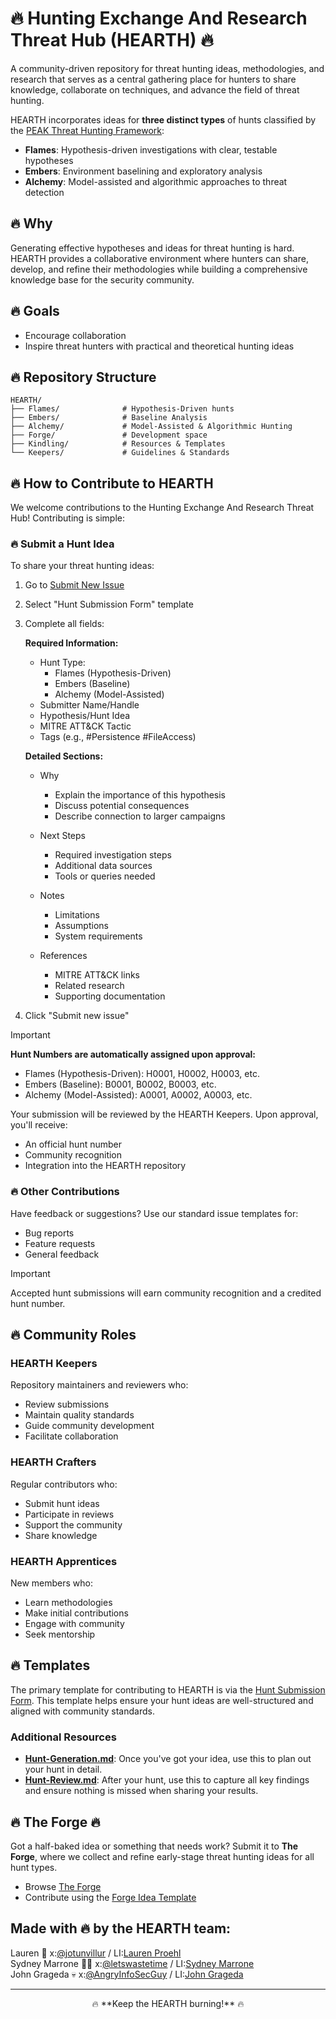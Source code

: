 # 🔥 Hunting Exchange And Research Threat Hub (HEARTH) 🔥

<!-- <img src="/Assets/HEARTH_logo.png" alt="HEARTH Logo" width="400"/>< -->

A community-driven repository for threat hunting ideas, methodologies, and research that serves as a central gathering place for hunters to share knowledge, collaborate on techniques, and advance the field of threat hunting.

HEARTH incorporates ideas for **three distinct types** of hunts classified by the [PEAK Threat Hunting Framework](https://www.splunk.com/en_us/blog/security/peak-threat-hunting-framework.html):
- **Flames**: Hypothesis-driven investigations with clear, testable hypotheses
- **Embers**: Environment baselining and exploratory analysis
- **Alchemy**: Model-assisted and algorithmic approaches to threat detection

## 🔥 Why 
Generating effective hypotheses and ideas for threat hunting is hard. HEARTH provides a collaborative environment where hunters can share, develop, and refine their methodologies while building a comprehensive knowledge base for the security community.

## 🔥 Goals 
- Encourage collaboration
- Inspire threat hunters with practical and theoretical hunting ideas

## 🔥 Repository Structure

```
HEARTH/
├── Flames/              # Hypothesis-Driven hunts
├── Embers/              # Baseline Analysis
├── Alchemy/             # Model-Assisted & Algorithmic Hunting
├── Forge/               # Development space
├── Kindling/            # Resources & Templates
└── Keepers/             # Guidelines & Standards
```

## 🔥 How to Contribute to HEARTH 

We welcome contributions to the Hunting Exchange And Research Threat Hub! Contributing is simple:

### 🔥 Submit a Hunt Idea

To share your threat hunting ideas:

1. Go to [Submit New Issue](https://github.com/HEARTH/issues/new/choose)
2. Select "Hunt Submission Form" template
3. Complete all fields:

   **Required Information:**
   - Hunt Type:
     - Flames (Hypothesis-Driven)
     - Embers (Baseline)
     - Alchemy (Model-Assisted)
   - Submitter Name/Handle
   - Hypothesis/Hunt Idea
   - MITRE ATT&CK Tactic
   - Tags (e.g., #Persistence #FileAccess)

   **Detailed Sections:**
   - Why
     - Explain the importance of this hypothesis
     - Discuss potential consequences
     - Describe connection to larger campaigns
   
   - Next Steps
     - Required investigation steps
     - Additional data sources
     - Tools or queries needed
   
   - Notes
     - Limitations
     - Assumptions
     - System requirements
   
   - References
     - MITRE ATT&CK links
     - Related research
     - Supporting documentation

4. Click "Submit new issue"

> [!IMPORTANT]
> **Hunt Numbers are automatically assigned upon approval:**
> - Flames (Hypothesis-Driven): H0001, H0002, H0003, etc.
> - Embers (Baseline): B0001, B0002, B0003, etc.
> - Alchemy (Model-Assisted): A0001, A0002, A0003, etc.

Your submission will be reviewed by the HEARTH Keepers. Upon approval, you'll receive:
- An official hunt number
- Community recognition
- Integration into the HEARTH repository

### 🔥 Other Contributions

Have feedback or suggestions? Use our standard issue templates for:
- Bug reports
- Feature requests
- General feedback


> [!IMPORTANT]
> Accepted hunt submissions will earn community recognition and a credited hunt number.

## 🔥 Community Roles

### HEARTH Keepers
Repository maintainers and reviewers who:
- Review submissions
- Maintain quality standards
- Guide community development
- Facilitate collaboration

### HEARTH Crafters
Regular contributors who:
- Submit hunt ideas
- Participate in reviews
- Support the community
- Share knowledge

### HEARTH Apprentices
New members who:
- Learn methodologies
- Make initial contributions
- Engage with community
- Seek mentorship

## 🔥 Templates 

The primary template for contributing to HEARTH is via the [Hunt Submission Form](https://github.com/HEARTH/issues/new/choose). This template helps ensure your hunt ideas are well-structured and aligned with community standards.

### Additional Resources
- **[Hunt-Generation.md](/Kindling/Hunt-Generation.md)**: Once you've got your idea, use this to plan out your hunt in detail.
- **[Hunt-Review.md](/Kindling/Hunt-Review.md)**: After your hunt, use this to capture all key findings and ensure nothing is missed when sharing your results.

## 🔥 The Forge 🔥
Got a half-baked idea or something that needs work? Submit it to **The Forge**, where we collect and refine early-stage threat hunting ideas for all hunt types.

- Browse [The Forge](/Forge/)
- Contribute using the [Forge Idea Template](/Forge/Hunt-Idea-Template.md)

## Made with 🔥 by the HEARTH team: 
Lauren 🤠 x:[@jotunvillur](https://x.com/jotunvillur) / LI:[Lauren Proehl](https://www.linkedin.com/in/laurenproehl/)  
Sydney Marrone 🏋️‍♀️ x:[@letswastetime](https://x.com/letswastetime) / LI:[Sydney Marrone](https://www.linkedin.com/in/sydneymarrone/)  
John Grageda :skull: x:[@AngryInfoSecGuy](https://x.com/AngryInfoSecGuy) / LI:[John Grageda](https://www.linkedin.com/in/johngrageda/)

---
<p align="center">
  🔥 **Keep the HEARTH burning!** 🔥
</p>
